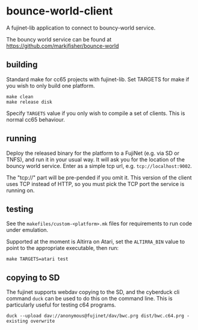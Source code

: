 # bounce-world-client

A fujinet-lib application to connect to bouncy-world service.

The bouncy world service can be found at https://github.com/markjfisher/bounce-world

## building

Standard make for cc65 projects with fujinet-lib. Set TARGETS for make if you wish to only build one platform.

```
make clean
make release disk
```

Specify `TARGETS` value if you only wish to compile a set of clients. This is normal cc65 behaviour.

## running

Deploy the released binary for the platform to a FujiNet (e.g. via SD or TNFS), and run it in your usual way.
It will ask you for the location of the bouncy world service. Enter as a simple tcp url, e.g. `tcp://localhost:9002`.

The "tcp://" part will be pre-pended if you omit it.
This version of the client uses TCP instead of HTTP, so you must pick the TCP port the service is running on.

## testing

See the `makefiles/custom-<platform>.mk` files for requirements to run code under emulation.

Supported at the moment is Altirra on Atari, set the `ALTIRRA_BIN` value to point to the appropriate executable, then run:

```shell
make TARGETS=atari test
```

## copying to SD

The fujinet supports webdav copying to the SD, and the cyberduck cli command `duck` can be used to do this on the command line.
This is particularly useful for testing c64 programs.

```shell
duck --upload dav://anonymous@fujinet/dav/bwc.prg dist/bwc.c64.prg -existing overwrite
```
